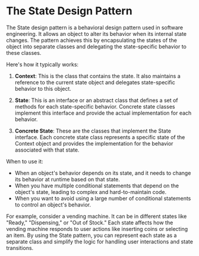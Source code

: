 # The State Design Pattern

The State design pattern is a behavioral design pattern used in software engineering. It allows an object to alter its behavior when its internal state changes. The pattern achieves this by encapsulating the states of the object into separate classes and delegating the state-specific behavior to these classes.

Here's how it typically works:

1.  **Context**: This is the class that contains the state. It also maintains a reference to the current state object and delegates state-specific behavior to this object.

2.  **State**: This is an interface or an abstract class that defines a set of methods for each state-specific behavior. Concrete state classes implement this interface and provide the actual implementation for each behavior.

3.  **Concrete State**: These are the classes that implement the State interface. Each concrete state class represents a specific state of the Context object and provides the implementation for the behavior associated with that state.

When to use it:

- When an object's behavior depends on its state, and it needs to change its behavior at runtime based on that state.
- When you have multiple conditional statements that depend on the object's state, leading to complex and hard-to-maintain code.
- When you want to avoid using a large number of conditional statements to control an object's behavior.

For example, consider a vending machine. It can be in different states like "Ready," "Dispensing," or "Out of Stock." Each state affects how the vending machine responds to user actions like inserting coins or selecting an item. By using the State pattern, you can represent each state as a separate class and simplify the logic for handling user interactions and state transitions.
